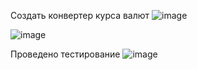 Создать конвертер курса валют
![image](https://github.com/DubitskiyKirill/Laboratory-work-3-and-4/assets/125906191/923e236b-6d75-46bb-bef5-a27c7a8c91a5)

![image](https://github.com/DubitskiyKirill/Laboratory-work-3/assets/125906191/b3d2fefa-19d0-46f6-8bbf-28e59e268d09)

Проведено тестирование
![image](https://github.com/DubitskiyKirill/Laboratory-work-3/assets/125906191/87360f46-401e-4944-8ead-e5162ed6067a)

